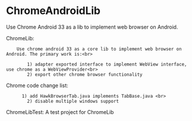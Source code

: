 ChromeAndroidLib
================

Use Chrome Android 33 as a lib to implement web browser on Android.

ChromeLib:<br>

		Use chrome android 33 as a core lib to implement web browser on Android. The primary work is:<br>
		
			1) adapter exported interface to implement WebView interface, use chrome as a WebViewProvider<br>
			2) export other chrome browser functionality
		
Chrome code change list:<br>

		  1) add HawkBrowserTab.java implements TabBase.java <br>
			2) disable multiple windows support
		
ChromeLibTest:
		A test project for ChromeLib